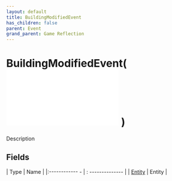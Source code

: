 ```yaml
---
layout: default
title: BuildingModifiedEvent
has_children: false
parent: Event
grand_parent: Game Reflection
---
```

# BuildingModifiedEvent( ![ EntityEventBase ](game-reflection/events/entity_event_base.md) )
Description 

## Fields
| Type | Name |
|:------------ - | : -------------- |
| [Entity](game-reflection/classes/entity.md) | Entity |
